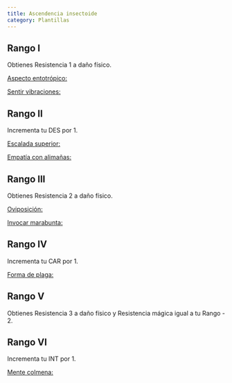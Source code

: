 ```yaml
---
title: Ascendencia insectoide
category: Plantillas
---
```


## Rango I

Obtienes Resistencia 1 a daño físico.

<u>Aspecto entotrópico:</u>

<u>Sentir vibraciones:</u>

## Rango II

Incrementa tu DES por 1.

<u>Escalada superior:</u>

<u>Empatía con alimañas:</u>

## Rango III

Obtienes Resistencia 2 a daño físico. 

<u>Oviposición:</u>

<u>Invocar marabunta:</u>

## Rango IV

Incrementa tu CAR por 1.

<u>Forma de plaga:</u>

## Rango V

Obtienes Resistencia 3 a daño físico y Resistencia mágica igual a tu Rango - 2. 



## Rango VI

Incrementa tu INT por 1.

<u>Mente colmena:</u>